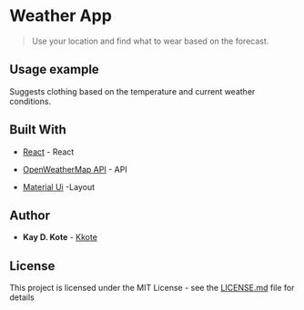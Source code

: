 # Weather App
> Use your location and find what to wear based on the forecast.




## Usage example

Suggests clothing based on the temperature and current weather conditions.



## Built With
* [React](https://reactjs.org/) - React
* [OpenWeatherMap API](https://openweathermap.org/api) - API

* [Material Ui](https://material-ui.com/) -Layout



## Author

* **Kay D. Kote**  - [Kkote](https://github.com/kkote)

## License

This project is licensed under the MIT License - see the [LICENSE.md](LICENSE.md) file for details
